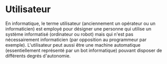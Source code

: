 # Utilisateur

En informatique, le terme utilisateur (anciennement un opérateur ou un informaticien) est employé pour désigner une personne qui utilise un système informatisé (ordinateur ou robot) mais qui n'est pas nécessairement informaticien (par opposition au programmeur par exemple). L'utilisateur peut aussi être une machine automatique (essentiellement représenté par un bot informatique) pouvant disposer de différents degrés d'autonomie.

